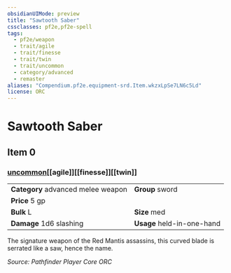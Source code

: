 ```yaml
---
obsidianUIMode: preview
title: "Sawtooth Saber"
cssclasses: pf2e,pf2e-spell
tags:
  - pf2e/weapon
  - trait/agile
  - trait/finesse
  - trait/twin
  - trait/uncommon
  - category/advanced
  - remaster
aliases: "Compendium.pf2e.equipment-srd.Item.wkzxLpSe7LN6c5Ld"
license: ORC
---
```

# Sawtooth Saber
## Item 0
### [uncommon](uncommon.md "Uncommon Rarity Trait")[[agile]][[finesse]][[twin]]

|  |  |
| -- | -- |
| **Category** advanced melee weapon | **Group** sword |
| **Price** 5 gp |  |
| **Bulk** L | **Size** med |
| **Damage** 1d6 slashing  | **Usage** held-in-one-hand |



The signature weapon of the Red Mantis assassins, this curved blade is serrated like a saw, hence the name.

*Source: Pathfinder Player Core*
*ORC*